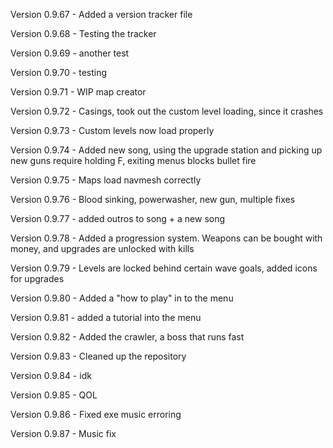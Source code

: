 Version 0.9.67 - Added a version tracker file

Version 0.9.68 - Testing the tracker

Version 0.9.69 - another test

Version 0.9.70 - testing

Version 0.9.71 - WIP map creator

Version 0.9.72 - Casings, took out the custom level loading, since it crashes

Version 0.9.73 - Custom levels now load properly

Version 0.9.74 - Added new song, using the upgrade station and picking up new guns require holding F, exiting menus blocks bullet fire

Version 0.9.75 - Maps load navmesh correctly

Version 0.9.76 - Blood sinking, powerwasher, new gun, multiple fixes

Version 0.9.77 - added outros to song + a new song

Version 0.9.78 - Added a progression system. Weapons can be bought with money, and upgrades are unlocked with kills

Version 0.9.79 - Levels are locked behind certain wave goals, added icons for upgrades 

Version 0.9.80 - Added a "how to play" in to the menu

Version 0.9.81 - added a tutorial into the menu

Version 0.9.82 - Added the crawler, a boss that runs fast

Version 0.9.83 - Cleaned up the repository

Version 0.9.84 - idk

Version 0.9.85 - QOL

Version 0.9.86 - Fixed exe music erroring

Version 0.9.87 - Music fix

